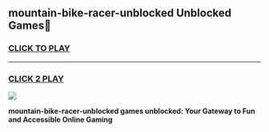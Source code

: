 
## mountain-bike-racer-unblocked Unblocked Games👋
<h3>
<a href="https://news.freeplayer.one?title=mountain-bike-racer-unblocked&ref=16F">CLICK TO PLAY</a></h3>
<hr>

<h3>
<a href="https://news.freeplayer.one?title=mountain-bike-racer-unblocked&ref=16F">CLICK 2 PLAY</a>
  
</h3>

<a href="https://news.freeplayer.one?title=mountain-bike-racer-unblocked&ref=16F/"><img src="https://clearcache.store/games.png"></a>


**mountain-bike-racer-unblocked games unblocked: Your Gateway to Fun and Accessible Online Gaming**
